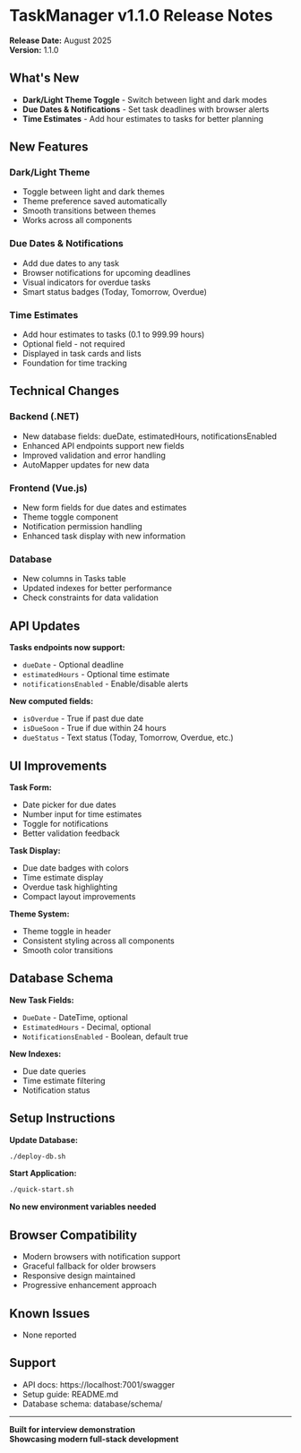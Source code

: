 # TaskManager v1.1.0 Release Notes

**Release Date:** August 2025  
**Version:** 1.1.0

## What's New

- **Dark/Light Theme Toggle** - Switch between light and dark modes
- **Due Dates & Notifications** - Set task deadlines with browser alerts
- **Time Estimates** - Add hour estimates to tasks for better planning

## New Features

### Dark/Light Theme
- Toggle between light and dark themes
- Theme preference saved automatically
- Smooth transitions between themes
- Works across all components

### Due Dates & Notifications
- Add due dates to any task
- Browser notifications for upcoming deadlines
- Visual indicators for overdue tasks
- Smart status badges (Today, Tomorrow, Overdue)

### Time Estimates
- Add hour estimates to tasks (0.1 to 999.99 hours)
- Optional field - not required
- Displayed in task cards and lists
- Foundation for time tracking

## Technical Changes

### Backend (.NET)
- New database fields: dueDate, estimatedHours, notificationsEnabled
- Enhanced API endpoints support new fields
- Improved validation and error handling
- AutoMapper updates for new data

### Frontend (Vue.js)
- New form fields for due dates and estimates
- Theme toggle component
- Notification permission handling
- Enhanced task display with new information

### Database
- New columns in Tasks table
- Updated indexes for better performance
- Check constraints for data validation

## API Updates

**Tasks endpoints now support:**
- `dueDate` - Optional deadline
- `estimatedHours` - Optional time estimate
- `notificationsEnabled` - Enable/disable alerts

**New computed fields:**
- `isOverdue` - True if past due date
- `isDueSoon` - True if due within 24 hours
- `dueStatus` - Text status (Today, Tomorrow, Overdue, etc.)

## UI Improvements

**Task Form:**
- Date picker for due dates
- Number input for time estimates
- Toggle for notifications
- Better validation feedback

**Task Display:**
- Due date badges with colors
- Time estimate display
- Overdue task highlighting
- Compact layout improvements

**Theme System:**
- Theme toggle in header
- Consistent styling across all components
- Smooth color transitions

## Database Schema

**New Task Fields:**
- `DueDate` - DateTime, optional
- `EstimatedHours` - Decimal, optional
- `NotificationsEnabled` - Boolean, default true

**New Indexes:**
- Due date queries
- Time estimate filtering
- Notification status

## Setup Instructions

**Update Database:**
```bash
./deploy-db.sh
```

**Start Application:**
```bash
./quick-start.sh
```

**No new environment variables needed**

## Browser Compatibility

- Modern browsers with notification support
- Graceful fallback for older browsers
- Responsive design maintained
- Progressive enhancement approach

## Known Issues

- None reported


## Support

- API docs: https://localhost:7001/swagger
- Setup guide: README.md
- Database schema: database/schema/

---

**Built for interview demonstration**  
**Showcasing modern full-stack development**
